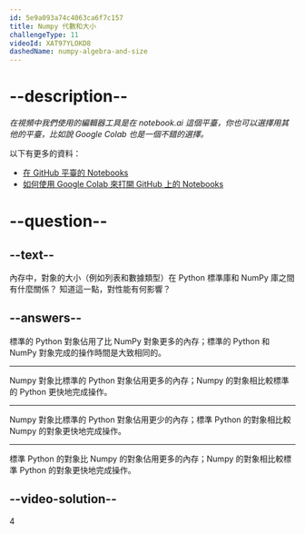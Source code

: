 ```yaml
---
id: 5e9a093a74c4063ca6f7c157
title: Numpy 代數和大小
challengeType: 11
videoId: XAT97YLOKD8
dashedName: numpy-algebra-and-size
---
```


# --description--

*在視頻中我們使用的編輯器工具是在 notebook.ai 這個平臺，你也可以選擇用其他的平臺，比如說 Google Colab 也是一個不錯的選擇。*

以下有更多的資料：

-   [在 GitHub 平臺的 Notebooks](https://github.com/ine-rmotr-curriculum/freecodecamp-intro-to-numpy)
-   [如何使用 Google Colab 來打開 GitHub 上的 Notebooks](https://colab.research.google.com/github/googlecolab/colabtools/blob/master/notebooks/colab-github-demo.ipynb)

# --question--

## --text--

內存中，對象的大小（例如列表和數據類型）在 Python 標準庫和 NumPy 庫之間有什麼關係？ 知道這一點，對性能有何影響？

## --answers--

標準的 Python 對象佔用了比 NumPy 對象更多的內存；標準的 Python 和 NumPy 對象完成的操作時間是大致相同的。

---

Numpy 對象比標準的 Python 對象佔用更多的內存；Numpy 的對象相比較標準的 Python 更快地完成操作。

---

Numpy 對象比標準的 Python 對象佔用更少的內存；標準 Python 的對象相比較 Numpy 的對象更快地完成操作。

---

標準 Python 的對象比 Numpy 的對象佔用更多的內存；Numpy 的對象相比較標準 Python 的對象更快地完成操作。

## --video-solution--

4

